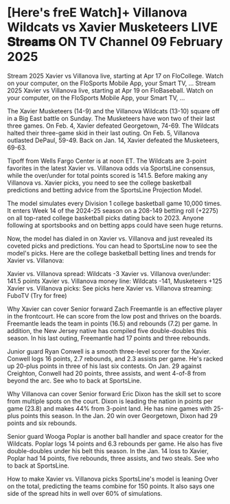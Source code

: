# [Here's freE Watch]+ Villanova Wildcats vs Xavier Musketeers LIVE 𝐒𝐭𝐫𝐞𝐚𝐦𝐬 ON TV Channel 09 February 2025

Stream 2025 Xavier vs Villanova live, starting at Apr 17 on FloCollege. Watch on your computer, on the FloSports Mobile App, your Smart TV, ... Stream 2025 Xavier vs Villanova live, starting at Apr 19 on FloBaseball. Watch on your computer, on the FloSports Mobile App, your Smart TV, ...

The Xavier Musketeers (14-9) and the Villanova Wildcats (13-10) square off in a Big East battle on Sunday. The Musketeers have won two of their last three games. On Feb. 4, Xavier defeated Georgetown, 74-69. The Wildcats halted their three-game skid in their last outing. On Feb. 5, Villanova outlasted DePaul, 59-49. Back on Jan. 14, Xavier defeated the Musketeers, 69-63. 

Tipoff from Wells Fargo Center is at noon ET. The Wildcats are 3-point favorites in the latest Xavier vs. Villanova odds via SportsLine consensus, while the over/under for total points scored is 141.5. Before making any Villanova vs. Xavier picks, you need to see the college basketball predictions and betting advice from the SportsLine Projection Model.

The model simulates every Division 1 college basketball game 10,000 times. It enters Week 14 of the 2024-25 season on a 208-149 betting roll (+2275) on all top-rated college basketball picks dating back to 2023. Anyone following at sportsbooks and on betting apps could have seen huge returns.

Now, the model has dialed in on Xavier vs. Villanova and just revealed its coveted picks and predictions. You can head to SportsLine now to see the model's picks. Here are the college basketball betting lines and trends for Xavier vs. Villanova:

Xavier vs. Villanova spread: Wildcats -3
Xavier vs. Villanova over/under: 141.5 points 
Xavier vs. Villanova money line: Wildcats -141, Musketeers +125
Xavier vs. Villanova picks: See picks here
Xavier vs. Villanova streaming: FuboTV (Try for free)

Why Xavier can cover
Senior forward Zach Freemantle is an effective player in the frontcourt. He can score from the low post and thrives on the boards. Freemantle leads the team in points (16.5) and rebounds (7.2) per game. In addition, the New Jersey native has compiled five double-doubles this season. In his last outing, Freemantle had 17 points and three rebounds. 

Junior guard Ryan Conwell is a smooth three-level scorer for the Xavier. Conwell logs 16 points, 2.7 rebounds, and 2.3 assists per game. He's racked up 20-plus points in three of his last six contests. On Jan. 29 against Creighton, Conwell had 20 points, three assists, and went 4-of-8 from beyond the arc. See who to back at SportsLine. 

Why Villanova can cover
Senior forward Eric Dixon has the skill set to score from multiple spots on the court. Dixon is leading the nation in points per game (23.8) and makes 44% from 3-point land. He has nine games with 25-plus points this season. In the Jan. 20 win over Georgetown, Dixon had 29 points and six rebounds.

Senior guard Wooga Poplar is another ball handler and space creator for the Wildcats. Poplar logs 14 points and 6.3 rebounds per game. He also has five double-doubles under his belt this season. In the Jan. 14 loss to Xavier, Poplar had 14 points, five rebounds, three assists, and two steals. See who to back at SportsLine. 

How to make Xavier vs. Villanova picks
SportsLine's model is leaning Over on the total, predicting the teams combine for 150 points. It also says one side of the spread hits in well over 60% of simulations.
